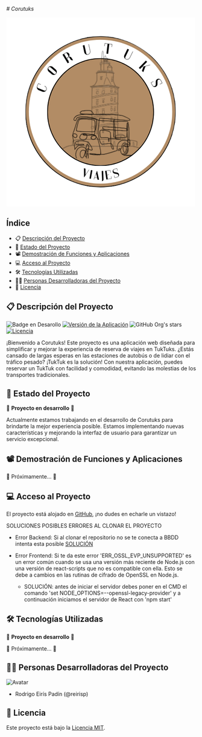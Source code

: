 <em># Corutuks</em>

![TukTuk Logo](https://github.com/reirisp/Corutuks/blob/main/corutuks.png)

## Índice
- :clipboard: [Descripción del Proyecto](#descripción-del-proyecto)
- :construction: [Estado del Proyecto](#estado-del-proyecto)
- :film_projector: [Demostración de Funciones y Aplicaciones](#demostración-de-funciones-y-aplicaciones)
- :computer: [Acceso al Proyecto](#acceso-al-proyecto)
- :hammer_and_wrench: [Tecnologías Utilizadas](#tecnologías-utilizadas)
- :man_technologist: [Personas Desarrolladoras del Proyecto](#personas-desarrolladoras-del-proyecto)
- :page_with_curl: [Licencia](#licencia)

## :clipboard: Descripción del Proyecto
![Badge en Desarollo](https://img.shields.io/badge/STATUS-EN%20DESAROLLO-green)
[![Versión de la Aplicación](https://img.shields.io/badge/versión-1.0.0-blue.svg)](https://semver.org)
![GitHub Org's stars](https://img.shields.io/github/stars/camilafernanda?style=social)
[![Licencia](https://img.shields.io/badge/licencia-MIT-blue.svg)](https://opensource.org/licenses/MIT)

¡Bienvenido a Corutuks! Este proyecto es una aplicación web diseñada para simplificar y mejorar la experiencia de reserva de viajes en TukTuks. ¿Estás cansado de largas esperas en las estaciones de autobús o de lidiar con el tráfico pesado? ¡TukTuk es la solución! Con nuestra aplicación, puedes reservar un TukTuk con facilidad y comodidad, evitando las molestias de los transportes tradicionales.

## :construction: Estado del Proyecto
:construction: **Proyecto en desarrollo** :construction:

Actualmente estamos trabajando en el desarrollo de Corutuks para brindarte la mejor experiencia posible. Estamos implementando nuevas características y mejorando la interfaz de usuario para garantizar un servicio excepcional.

## :film_projector: Demostración de Funciones y Aplicaciones
:construction: Próximamente... :construction:

## :computer: Acceso al Proyecto
El proyecto está alojado en [GitHub](https://github.com/reirisp/Corutuks/), ¡no dudes en echarle un vistazo!

SOLUCIONES POSIBLES ERRORES AL CLONAR EL PROYECTO
- Error Backend: Si al clonar el repositorio no se te conecta a BBDD intenta esta posible [SOLUCIÓN](https://stackoverflow.com/questions/51008807/nodejs-mysql-client-does-not-support-authentication-protocol)

- Error Frontend: Si te da este error 'ERR_OSSL_EVP_UNSUPPORTED' es un error común cuando se usa una versión más reciente de Node.js con una versión de react-scripts que no es compatible con ella. Esto se debe a cambios en las rutinas de cifrado de OpenSSL en Node.js.
    - SOLUCIÓN: antes de iniciar el servidor debes poner en el CMD el comando 'set NODE_OPTIONS=--openssl-legacy-provider' y a continuación iniciamos el servidor de React con 'npm start'


## :hammer_and_wrench: Tecnologías Utilizadas
:construction: **Proyecto en desarrollo** :construction:

:construction: Próximamente... :construction:

## :man_technologist: Personas Desarrolladoras del Proyecto
![Avatar](https://avatars.githubusercontent.com/u/145001101?s=400&u=da865e0deef887b6282125d03802d744b0e0cb40&v=4)
- Rodrigo Eirís Padín (@reirisp)

## :page_with_curl: Licencia
Este proyecto está bajo la [Licencia MIT](https://github.com/reirisp/Corutuks/blob/main/LICENSE).

